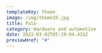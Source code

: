 ```yaml
---
templateKey: theme
image: /img/theme10.jpg
title: Palo
category: Hardware and automotive
date: 2022-03-02T05:19:04.415Z
previewHref: "#"
---
```

